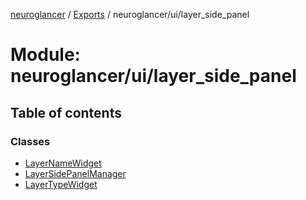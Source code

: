 [neuroglancer](../README.md) / [Exports](../modules.md) / neuroglancer/ui/layer\_side\_panel

# Module: neuroglancer/ui/layer\_side\_panel

## Table of contents

### Classes

- [LayerNameWidget](../classes/neuroglancer_ui_layer_side_panel.LayerNameWidget.md)
- [LayerSidePanelManager](../classes/neuroglancer_ui_layer_side_panel.LayerSidePanelManager.md)
- [LayerTypeWidget](../classes/neuroglancer_ui_layer_side_panel.LayerTypeWidget.md)
